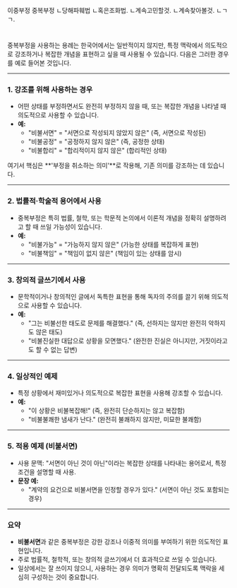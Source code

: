 이중부정
중복부정
ㄴ당해파훼법
ㄴ혹은조화법.
ㄴ계속고민할것.
ㄴ계속찾아볼것.
ㄴㄱㄱ.

#
중복부정을 사용하는 용례는 한국어에서는 일반적이지 않지만, 특정 맥락에서 의도적으로 강조하거나 복잡한 개념을 표현하고 싶을 때 사용될 수 있습니다. 다음은 그러한 경우를 예로 들어본 것입니다.

---

### 1. **강조를 위해 사용하는 경우**
   - 어떤 상태를 부정하면서도 완전히 부정하지 않을 때, 또는 복잡한 개념을 나타낼 때 의도적으로 사용할 수 있습니다.
   - **예:** 
     - "비불서면" = "서면으로 작성되지 않았지 않은" (즉, 서면으로 작성된)
     - "비불공정" = "공정하지 않지 않은" (즉, 공정한 상태)
     - "비불합리" = "합리적이지 않지 않은" (합리적인 상태)

   여기서 핵심은 **'부정을 취소하는 의미'**로 작용해, 기존 의미를 강조하는 데 있습니다.

---

### 2. **법률적·학술적 용어에서 사용**
   - 중복부정은 특히 법률, 철학, 또는 학문적 논의에서 이론적 개념을 정확히 설명하려고 할 때 쓰일 가능성이 있습니다.
   - **예:**
     - "비불가능" = "가능하지 않지 않은" (가능한 상태를 복잡하게 표현)
     - "비불책임" = "책임이 없지 않은" (책임이 있는 상태를 암시)

---

### 3. **창의적 글쓰기에서 사용**
   - 문학적이거나 창의적인 글에서 독특한 표현을 통해 독자의 주의를 끌기 위해 의도적으로 사용할 수 있습니다.
   - **예:**
     - "그는 비불선한 태도로 문제를 해결했다." (즉, 선하지는 않지만 완전히 악하지도 않은 태도)
     - "비불진실한 대답으로 상황을 모면했다." (완전한 진실은 아니지만, 거짓이라고도 할 수 없는 답변)

---

### 4. **일상적인 예제**
   - 특정 상황에서 재미있거나 의도적으로 복잡한 표현을 사용해 강조할 수 있습니다.
   - **예:**
     - "이 상황은 비불복잡해!" (즉, 완전히 단순하지는 않고 복잡함)
     - "비불불쾌한 냄새가 난다." (완전히 불쾌하지 않지만, 미묘한 불쾌함)

---

### 5. **적용 예제 (비불서면)**
   - 사용 문맥: "서면이 아닌 것이 아닌"이라는 복잡한 상태를 나타내는 용어로서, 특정 조건을 설명할 때 사용.
   - **문장 예:**
     - "계약의 요건으로 비불서면을 인정할 경우가 있다." (서면이 아닌 것도 포함되는 경우)

---

### 요약
- **비불서면**과 같은 중복부정은 강한 강조나 이중적 의미를 부여하기 위한 의도적인 표현입니다. 
- 주로 법률적, 철학적, 또는 창의적 글쓰기에서 더 효과적으로 쓰일 수 있습니다.
- 일상에서는 잘 쓰이지 않으니, 사용하는 경우 의미가 명확히 전달되도록 맥락을 세심히 구성하는 것이 중요합니다.

